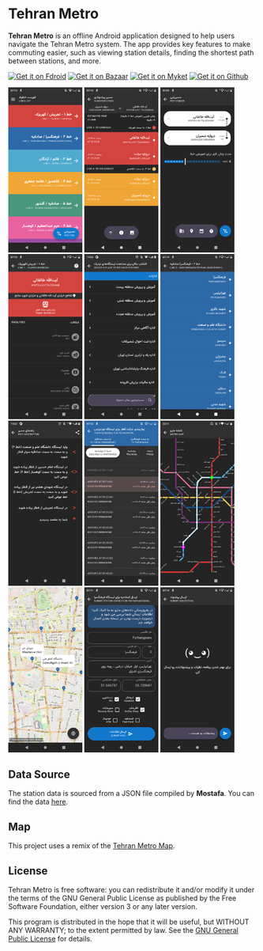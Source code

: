 # Tehran Metro

**Tehran Metro** is an offline Android application designed to help users navigate the Tehran Metro system. The app provides key features to make commuting easier, such as viewing station details, finding the shortest path between stations, and more.

[<img src="https://github.com/user-attachments/assets/55d4ad94-149b-43f5-b37f-9176f04f0b33" height="50" alt="Get it on Fdroid"/>](https://f-droid.org/pl/packages/com.ma.tehro/)
[<img src="https://github.com/user-attachments/assets/c3cbc786-e072-4a0e-bd3b-f2134a5ddcc5" height="50" alt="Get it on Bazaar"/>](https://cafebazaar.ir/app/com.ma.tehro)
[<img src="https://github.com/user-attachments/assets/32c2bc23-3cf2-4a83-a65a-72a09da7b5ad" height="50" alt="Get it on Myket"/>](https://myket.ir/app/com.ma.tehro)
[<img src="https://github.com/user-attachments/assets/af5cf982-da34-455b-b3d2-a48870f1e04c" height="50" alt="Get it on Github"/>](https://github.com/mosayeb-a/tehran-metro/releases)

<p>
  <img src="https://raw.githubusercontent.com/mosayeb-a/tehran-metro/main/fastlane/metadata/android/en-US/images/phoneScreenshots/01_lines.png" width="150">
  <img src="https://raw.githubusercontent.com/mosayeb-a/tehran-metro/main/fastlane/metadata/android/en-US/images/phoneScreenshots/02_pathfinder.png" width="150">
  <img src="https://raw.githubusercontent.com/mosayeb-a/tehran-metro/main/fastlane/metadata/android/en-US/images/phoneScreenshots/03_station_selection.png" width="150">
  <img src="https://raw.githubusercontent.com/mosayeb-a/tehran-metro/main/fastlane/metadata/android/en-US/images/phoneScreenshots/04_detail.png" width="150">
  <img src="https://raw.githubusercontent.com/mosayeb-a/tehran-metro/main/fastlane/metadata/android/en-US/images/phoneScreenshots/05_places.png" width="150">
  <img src="https://raw.githubusercontent.com/mosayeb-a/tehran-metro/main/fastlane/metadata/android/en-US/images/phoneScreenshots/06_stations.png" width="150">
  <img src="https://raw.githubusercontent.com/mosayeb-a/tehran-metro/main/fastlane/metadata/android/en-US/images/phoneScreenshots/07_path_guide.png" width="150">
  <img src="https://raw.githubusercontent.com/mosayeb-a/tehran-metro/main/fastlane/metadata/android/en-US/images/phoneScreenshots/08_station_schedule.png" width="150">
  <img src="https://raw.githubusercontent.com/mosayeb-a/tehran-metro/main/fastlane/metadata/android/en-US/images/phoneScreenshots/12_map_viewer.png" width="150">
  <img src="https://raw.githubusercontent.com/mosayeb-a/tehran-metro/main/fastlane/metadata/android/en-US/images/phoneScreenshots/09_map.png" width="150">
  <img src="https://raw.githubusercontent.com/mosayeb-a/tehran-metro/main/fastlane/metadata/android/en-US/images/phoneScreenshots/10_station_submission.png" width="150">
  <img src="https://raw.githubusercontent.com/mosayeb-a/tehran-metro/main/fastlane/metadata/android/en-US/images/phoneScreenshots/11_feedback.png" width="150">
</p>

## Data Source
The station data is sourced from a JSON file compiled by **Mostafa**. You can find the data [here](https://github.com/mostafa-kheibary/tehran-metro-data/).

## Map
This project uses a remix of the [Tehran Metro Map](https://metromapmaker.com/rate/GiWxNcFZ).

## License
Tehran Metro is free software: you can redistribute it and/or modify it under the terms of the GNU General Public License as published by the Free Software Foundation, either version 3 or any later version.

This program is distributed in the hope that it will be useful, but WITHOUT ANY WARRANTY; to the extent permitted by law. See the [GNU General Public License](https://www.gnu.org/licenses/) for details.
